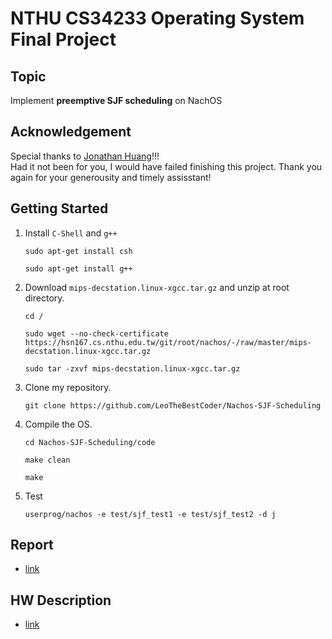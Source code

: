 # NTHU CS34233 Operating System Final Project
## Topic
Implement **preemptive SJF scheduling** on NachOS

## Acknowledgement
Special thanks to [Jonathan Huang](https://github.com/JHuang251998)!!!</br>Had it not been for you, I would have failed finishing this project. Thank you again for your generousity and timely assisstant!

## Getting Started
1. Install `C-Shell` and `g++`
    ```
    sudo apt-get install csh
    ```
    ```
    sudo apt-get install g++
    ```
1. Download `mips-decstation.linux-xgcc.tar.gz` and unzip at root directory.
    ```
    cd /
    ```
    ```
    sudo wget --no-check-certificate https://hsn167.cs.nthu.edu.tw/git/root/nachos/-/raw/master/mips-decstation.linux-xgcc.tar.gz
    ```
    ```
    sudo tar -zxvf mips-decstation.linux-xgcc.tar.gz
    ```
1. Clone my repository.
    ```
    git clone https://github.com/LeoTheBestCoder/Nachos-SJF-Scheduling
    ``` 
1. Compile the OS.
    ```
    cd Nachos-SJF-Scheduling/code
    ```
    ```
    make clean
    ```
    ```
    make
    ```
1. Test
    ```
    userprog/nachos -e test/sjf_test1 -e test/sjf_test2 -d j
    ```

## Report
* [link](report/Final_Report_12.pdf)

## HW Description
* [link](HW_description/1102_OS_programming_project_Nachos.pdf)
